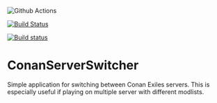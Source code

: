 ![Github Actions](https://github.com/Tdue21/ConanServerSwitcher/workflows/.NET%20Core%20Desktop/badge.svg)

[![Build Status](https://dev.azure.com/duenet/Conan%20Exiles%20Server%20Switcher/_apis/build/status/Tdue21.ConanServerSwitcher?branchName=master)](https://dev.azure.com/duenet/Conan%20Exiles%20Server%20Switcher/_build/latest?definitionId=3&branchName=master)

[![Build status](https://ci.appveyor.com/api/projects/status/ge8a847r0kbi127n?svg=true)](https://ci.appveyor.com/project/tdue21/conanserverswitcher)

# ConanServerSwitcher
Simple application for switching between Conan Exiles servers. This is especially useful if playing on multiple server with different modlists. 
